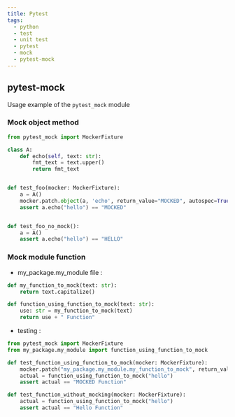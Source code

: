 ```yaml
---
title: Pytest
tags:
  - python
  - test
  - unit test
  - pytest
  - mock
  - pytest-mock
---
```


## pytest-mock

Usage example of the ```pytest_mock``` module

### Mock object method

```python
from pytest_mock import MockerFixture

class A:
    def echo(self, text: str):
        fmt_text = text.upper()
        return fmt_text


def test_foo(mocker: MockerFixture):
    a = A()
    mocker.patch.object(a, 'echo', return_value="MOCKED", autospec=True)
    assert a.echo("hello") == "MOCKED"


def test_foo_no_mock():
    a = A()
    assert a.echo("hello") == "HELLO"
```

### Mock module function

- my_package.my_module file :

```python
def my_function_to_mock(text: str):
    return text.capitalize()

def function_using_function_to_mock(text: str):
    use: str = my_function_to_mock(text)
    return use + " Function"
```

- testing :

```python
from pytest_mock import MockerFixture
from my_package.my_module import function_using_function_to_mock

def test_function_using_function_to_mock(mocker: MockerFixture):
    mocker.patch("my_package.my_module.my_function_to_mock", return_value="MOCKED")
    actual = function_using_function_to_mock("hello")
    assert actual == "MOCKED Function"

def test_function_without_mocking(mocker: MockerFixture):
    actual = function_using_function_to_mock("hello")
    assert actual == "Hello Function"

```
